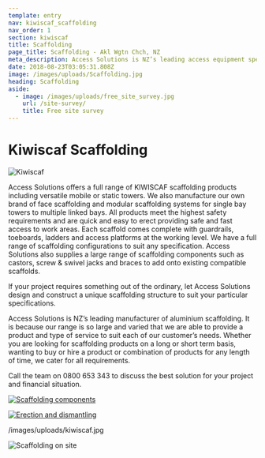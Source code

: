 ```yaml
---
template: entry
nav: kiwiscaf_scaffolding
nav_order: 1
section: kiwiscaf
title: Scaffolding
page_title: Scaffolding - Akl Wgtn Chch, NZ
meta_description: Access Solutions is NZ’s leading access equipment specialist. Buy or hire any access machinery from scissor lifts to scaffolding & more - Enquire today
date: 2018-08-23T03:05:31.808Z
image: /images/uploads/Scaffolding.jpg
heading: Scaffolding
aside:
  - image: /images/uploads/free_site_survey.jpg
    url: /site-survey/
    title: Free site survey
---
```


# Kiwiscaf Scaffolding

![Kiwiscaf](/images/uploads/kiwiscaf.jpg)

Access Solutions offers a full range of KIWISCAF scaffolding products including versatile mobile or static towers. We also manufacture our own brand of face scaffolding and modular scaffolding systems for single bay towers to multiple linked bays. All products meet the highest safety requirements and are quick and easy to erect providing safe and fast access to work areas. Each scaffold comes complete with guardrails, toeboards, ladders and access platforms at the working level. We have a full range of scaffolding configurations to suit any specification.
Access Solutions also supplies a large range of scaffolding components such as castors, screw & swivel jacks and braces to add onto existing compatible scaffolds.

If your project requires something out of the ordinary, let Access Solutions design and construct a unique scaffolding structure to suit your particular specifications.

Access Solutions is NZ’s leading manufacturer of aluminium scaffolding. It is because our range is so large and varied that we are able to provide a product and type of service to suit each of our customer’s needs. Whether you are looking for scaffolding products on a long or short term basis, wanting to buy or hire a product or combination of products for any length of time, we cater for all requirements.

Call the team on 0800 653 343 to discuss the best solution for your project and financial situation.

[![Scaffolding components](/images/uploads/ICON-Scaf_Comp_DL.png)](/images/uploads/Aluminium-Prod-Sheet-v5b.pdf)

[![Erection and dismantling](/images/uploads/ICON-Erect_DL.png)](/images/uploads/dismantling.pdf)

/images/uploads/kiwiscaf.jpg

![Scaffolding on site](/images/uploads/Scaffolding-Onsite.jpg)
